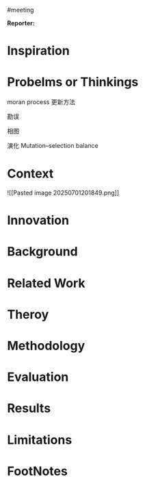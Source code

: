 #meeting 

**Reporter:**  

# Inspiration
# Probelms or Thinkings 

moran process 更新方法

勘误

相图

演化  Mutation–selection balance
# Context

![[Pasted image 20250701201849.png]]
# Innovation
# Background
# Related Work
# Theroy
# Methodology
# Evaluation
# Results
# Limitations
# FootNotes
